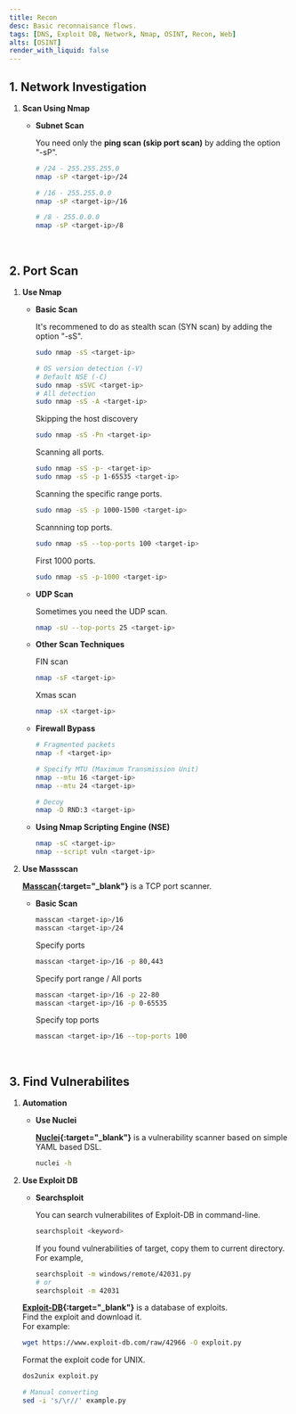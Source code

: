 ```yaml
---
title: Recon
desc: Basic reconnaisance flows.
tags: [DNS, Exploit DB, Network, Nmap, OSINT, Recon, Web]
alts: [OSINT]
render_with_liquid: false
---
```


## 1. Network Investigation

1. **Scan Using Nmap**

    - **Subnet Scan**

        You need only the **ping scan (skip port scan)** by adding the option "-sP".

        ```sh
        # /24 - 255.255.255.0
        nmap -sP <target-ip>/24

        # /16 - 255.255.0.0
        nmap -sP <target-ip>/16

        # /8 - 255.0.0.0
        nmap -sP <target-ip>/8
        ```

<br />

## 2. Port Scan

1. **Use Nmap**

    - **Basic Scan**

        It's recommened to do as stealth scan (SYN scan) by adding the option "-sS".

        ```sh
        sudo nmap -sS <target-ip>

        # OS version detection (-V)
        # Default NSE (-C)
        sudo nmap -sSVC <target-ip>
        # All detection
        sudo nmap -sS -A <target-ip>
        ```

        Skipping the host discovery

        ```sh
        sudo nmap -sS -Pn <target-ip>
        ```

        Scanning all ports.

        ```sh
        sudo nmap -sS -p- <target-ip>
        sudo nmap -sS -p 1-65535 <target-ip>
        ```

        Scanning the specific range ports.

        ```sh
        sudo nmap -sS -p 1000-1500 <target-ip>
        ```

        Scannning top ports.

        ```sh
        sudo nmap -sS --top-ports 100 <target-ip>
        ```

        First 1000 ports.

        ```sh
        sudo nmap -sS -p-1000 <target-ip>
        ```

    - **UDP Scan**

        Sometimes you need the UDP scan.

        ```sh
        nmap -sU --top-ports 25 <target-ip>
        ```

    - **Other Scan Techniques**

        FIN scan

        ```sh
        nmap -sF <target-ip>
        ```

        Xmas scan

        ```sh
        nmap -sX <target-ip>
        ```

    - **Firewall Bypass**

        ```sh
        # Fragmented packets
        nmap -f <target-ip>

        # Specify MTU (Maximum Transmission Unit)
        nmap --mtu 16 <target-ip>
        nmap --mtu 24 <target-ip>

        # Decoy
        nmap -D RND:3 <target-ip>
        ```

    - **Using Nmap Scripting Engine (NSE)**

        ```sh
        nmap -sC <target-ip>
        nmap --script vuln <target-ip>
        ```

2. **Use Massscan**

    **[Masscan](https://github.com/robertdavidgraham/masscan){:target="_blank"}** is a TCP port scanner.

    - **Basic Scan**

        ```sh
        masscan <target-ip>/16
        masscan <target-ip>/24
        ```

        Specify ports

        ```sh
        masscan <target-ip>/16 -p 80,443
        ```

        Specify port range / All ports

        ```sh
        masscan <target-ip>/16 -p 22-80
        masscan <target-ip>/16 -p 0-65535
        ```

        Specify top ports

        ```sh
        masscan <target-ip>/16 --top-ports 100
        ```

<br />

## 3. Find Vulnerabilites

1. **Automation**

    - **Use Nuclei**

        **[Nuclei](https://github.com/projectdiscovery/nuclei){:target="_blank"}** is a vulnerability scanner based on simple YAML based DSL. 

        ```sh
        nuclei -h
        ```

1. **Use Exploit DB**

    - **Searchsploit**

        You can search vulnerabilites of Exploit-DB in command-line.

        ```sh
        searchsploit <keyword>
        ```

        If you found vulnerabilities of target, copy them to current directory.  
        For example,

        ```sh
        searchsploit -m windows/remote/42031.py
        # or
        searchsploit -m 42031
        ```

    **[Exploit-DB](https://www.exploit-db.com/){:target="_blank"}** is a database of exploits.  
    Find the exploit and download it.  
    For example:

    ```sh
    wget https://www.exploit-db.com/raw/42966 -O exploit.py
    ```

    Format the exploit code for UNIX.

    ```sh
    dos2unix exploit.py

    # Manual converting
    sed -i 's/\r//' example.py
    ```
